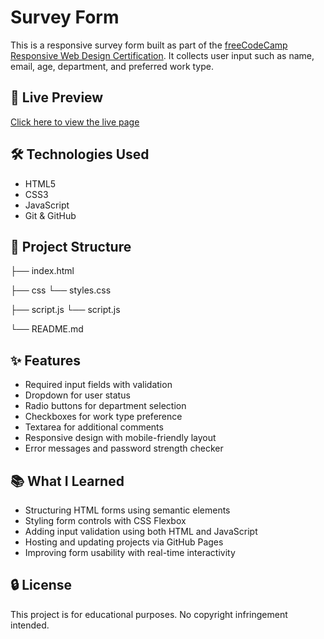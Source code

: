 # Survey Form

This is a responsive survey form built as part of the [freeCodeCamp Responsive Web Design Certification](https://www.freecodecamp.org/). It collects user input such as name, email, age, department, and preferred work type.

## 🔗 Live Preview

[Click here to view the live page](https://sempellog.github.io/survey-form/)

## 🛠 Technologies Used

- HTML5
- CSS3
- JavaScript
- Git & GitHub

## 📁 Project Structure

├── index.html

├── css
  └── styles.css

├── script.js
  └── script.js

└── README.md


## ✨ Features

- Required input fields with validation
- Dropdown for user status
- Radio buttons for department selection
- Checkboxes for work type preference
- Textarea for additional comments
- Responsive design with mobile-friendly layout
- Error messages and password strength checker

## 📚 What I Learned

- Structuring HTML forms using semantic elements
- Styling form controls with CSS Flexbox
- Adding input validation using both HTML and JavaScript
- Hosting and updating projects via GitHub Pages
- Improving form usability with real-time interactivity

## 🔒 License

This project is for educational purposes. No copyright infringement intended.
